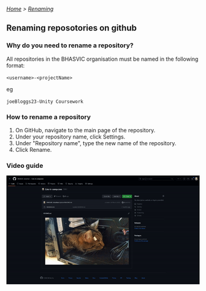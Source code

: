 *[Home](https://github.com/BHASVIC-CompSci/.github/blob/main/profile/README.md) > [Renaming](renaming.md)*

## Renaming reposotories on github

### Why do you need to rename a repository?

All repositories in the BHASVIC organisation must be named in the following format:

`<username>-<projectName>`

eg

`joeBloggs23-Unity Coursework`

### How to rename a repository

1. On GitHub, navigate to the main page of the repository.
2. Under your repository name, click Settings.
3. Under "Repository name", type the new name of the repository.
4. Click Rename.

### Video guide

![Renaming a repository](../Media/renaming.gif)
